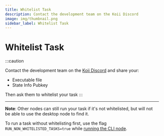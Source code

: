 ```yaml
---
title: Whitelist Task
description: Contact the development team on the Koii Discord
image: img/thumbnail.png
sidebar_label: Whitelist Task
---
```


# Whitelist Task

:::caution

Contact the development team on the [Koii Discord](https://discord.gg/koii) and share your:&#x20;

- Executable file
- State Info Pubkey

Then ask them to whitelist your task
:::

---

**Note**: Other nodes can still run your task if it's not whitelisted, but will not be able to use the desktop node to find it.&#x20;

To run a task without whitelisting first, use the flag `RUN_NON_WHITELISTED_TASKS=true` while [running the CLI node](/run-a-node/introduction/task-nodes).
